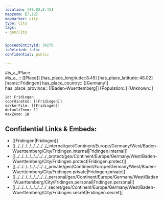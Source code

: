 ```yaml
---
location: [48.02,8.45] 
mapzoom: [7,12] 
mapmarker: city 
type: City
tags:
- geo/City


SpocWebEntityId: 30275
isDeleted: false
confidential: public

---
```

#is_a_/Place  
#is_a_ :: [[Place]] 
[has_place_longitude::8.45] 
[has_place_latitude::48.02] 
[name::Fridingen] 
has_place_country:: [[Germany]]  
has_place_province:: [[Baden-Wuerttemberg]] 
[Population::] 
[Unknown::] 


```leaflet
id: Fridingen
coordinates: [[Fridingen]] 
markerFile: [[Fridingen]] 
defaultZoom: 11 
maxZoom: 18
```


## Confidential Links & Embeds: 
- [[Fridingen|Fridingen]]  
- [[../../../../../../../../_internal/geo/Continent/Europe/Germany/West/Baden-Wuerttemberg/City/Fridingen.internal|Fridingen.internal]] 
- [[../../../../../../../../_protect/geo/Continent/Europe/Germany/West/Baden-Wuerttemberg/City/Fridingen.protect|Fridingen.protect]] 
- [[../../../../../../../../_private/geo/Continent/Europe/Germany/West/Baden-Wuerttemberg/City/Fridingen.private|Fridingen.private]] 
- [[../../../../../../../../_personal/geo/Continent/Europe/Germany/West/Baden-Wuerttemberg/City/Fridingen.personal|Fridingen.personal]] 
- [[../../../../../../../../_secret/geo/Continent/Europe/Germany/West/Baden-Wuerttemberg/City/Fridingen.secret|Fridingen.secret]] 
